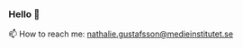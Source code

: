 ### Hello 👋

📫 How to reach me: nathalie.gustafsson@medieinstitutet.se

<!--
**nathaliegustafsson/nathaliegustafsson** is a ✨ _special_ ✨ repository because its `README.md` (this file) appears on your GitHub profile.

Here are some ideas to get you started:

- 🔭 I’m currently working on ...
- 🌱 I’m currently learning ...
- 👯 I’m looking to collaborate on ...
- 🤔 I’m looking for help with ...
- 💬 Ask me about ...
x
- 😄 Pronouns: ...
- ⚡ Fun fact: ...
-->
